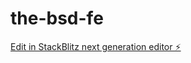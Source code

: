 # the-bsd-fe

[Edit in StackBlitz next generation editor ⚡️](https://stackblitz.com/~/github.com/hkzak2/the-bsd-fe)